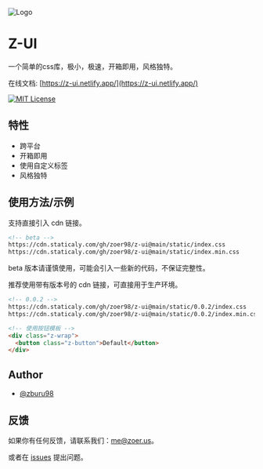 ![Logo](https://cdn.staticaly.com/gh/zoer98/pic-cdn@main/20230107/logo.4bhee1cs6hy0.webp)

# Z-UI

一个简单的css库，极小，极速，开箱即用，风格独特。

在线文档: [https://z-ui.netlify.app/](https://z-ui.netlify.app/)

[![MIT License](https://img.shields.io/badge/License-MIT-green.svg)](https://choosealicense.com/licenses/mit/)

## 特性

- 跨平台
- 开箱即用
- 使用自定义标签
- 风格独特


## 使用方法/示例

支持直接引入 cdn 链接。

```html
<!-- beta -->
https://cdn.staticaly.com/gh/zoer98/z-ui@main/static/index.css
https://cdn.staticaly.com/gh/zoer98/z-ui@main/static/index.min.css
```

beta 版本请谨慎使用，可能会引入一些新的代码，不保证完整性。

推荐使用带有版本号的 cdn 链接，可直接用于生产环境。

```html
<!-- 0.0.2 -->
https://cdn.staticaly.com/gh/zoer98/z-ui@main/static/0.0.2/index.css
https://cdn.staticaly.com/gh/zoer98/z-ui@main/static/0.0.2/index.min.css
```

```html
<!-- 使用按钮模板 -->
<div class="z-wrap">
  <button class="z-button">Default</button>
</div>
```
## Author

- [@zburu98](https://github.com/zburu98)


## 反馈

如果你有任何反馈，请联系我们：me@zoer.us。

或者在 [issues](https://github.com/zoer98/cdn/issues) 提出问题。

